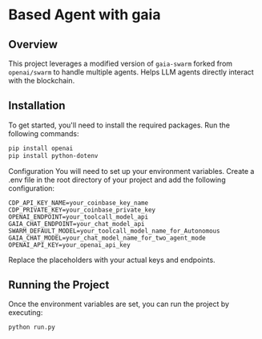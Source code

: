# Based Agent with gaia

## Overview

This project leverages a modified version of `gaia-swarm` forked from `openai/swarm` to handle multiple agents.
Helps LLM agents directly interact with the blockchain.

## Installation

To get started, you'll need to install the required packages. Run the following commands:

```bash
pip install openai
pip install python-dotenv
```

Configuration
You will need to set up your environment variables. Create a .env file in the root directory of your project and add the following configuration:
```dotenv
CDP_API_KEY_NAME=your_coinbase_key_name
CDP_PRIVATE_KEY=your_coinbase_private_key
OPENAI_ENDPOINT=your_toolcall_model_api
GAIA_CHAT_ENDPOINT=your_chat_model_api
SWARM_DEFAULT_MODEL=your_toolcall_model_name_for_Autonomous
GAIA_CHAT_MODEL=your_chat_model_name_for_two_agent_mode
OPENAI_API_KEY=your_openai_api_key
```

Replace the placeholders with your actual keys and endpoints.

## Running the Project
Once the environment variables are set, you can run the project by executing:

```bash
python run.py
```